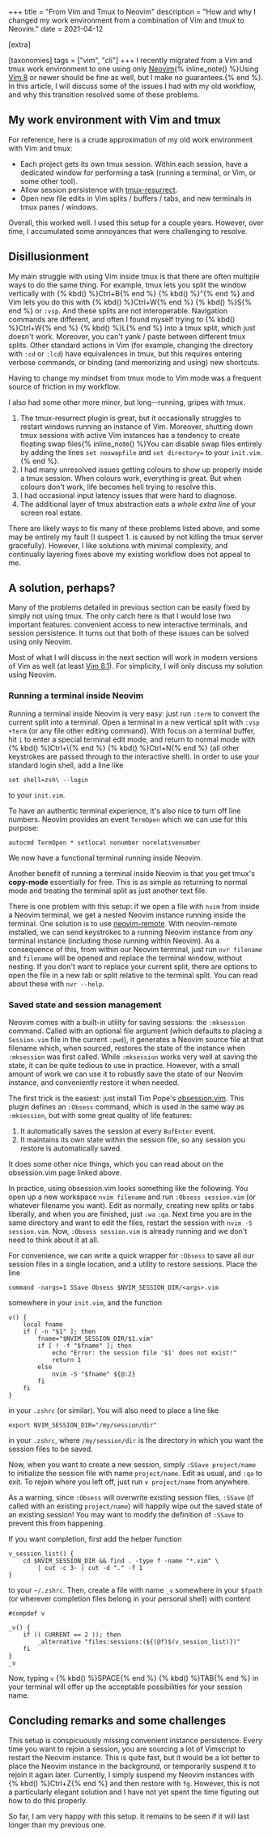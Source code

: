 +++
title = "From Vim and Tmux to Neovim"
description = "How and why I changed my work environment from a combination of Vim and tmux to Neovim."
date = 2021-04-12

[extra]

[taxonomies]
tags = ["vim", "cli"]
+++
I recently migrated from a Vim and tmux work environment to one using only [Neovim](https://github.com/neovim/neovim){% inline_note() %}Using [Vim 8](https://www.vim.org/vim-8.1-released.php) or newer should be fine as well, but I make no guarantees.{% end %}.
In this article, I will discuss some of the issues I had with my old workflow, and why this transition resolved some of these problems.

## My work environment with Vim and tmux
For reference, here is a crude approximation of my old work environment with Vim and tmux:

- Each project gets its own tmux session.
Within each session, have a dedicated window for performing a task (running a terminal, or Vim, or some other tool).
- Allow session persistence with [tmux-resurrect](https://github.com/tmux-plugins/tmux-resurrect).
- Open new file edits in Vim splits / buffers / tabs, and new terminals in tmux panes / windows.

Overall, this worked well.
I used this setup for a couple years.
However, over time, I accumulated some annoyances that were challenging to resolve.

## Disillusionment
My main struggle with using Vim inside tmux is that there are often multiple ways to do the same thing.
For example, tmux lets you split the window vertically with {% kbd() %}Ctrl+B{% end %} {% kbd() %}"{% end %} and Vim lets you do this with {% kbd() %}Ctrl+W{% end %} {% kbd() %}S{% end %} or `:vsp`.
And these splits are not interoperable.
Navigation commands are different, and often I found myself trying to {% kbd() %}Ctrl+W{% end %} {% kbd() %}L{% end %} into a tmux split, which just doesn't work.
Moreover, you can't yank / paste between different tmux splits.
Other standard actions in Vim (for example, changing the directory with `:cd` or `:lcd`) have equivalences in tmux, but this requires entering verbose commands, or binding (and memorizing and using) new shortcuts.

Having to change my mindset from tmux mode to Vim mode was a frequent source of friction in my workflow.

I also had some other more minor, but long--running, gripes with tmux.

1. The tmux-resurrect plugin is great, but it occasionally struggles to restart windows running an instance of Vim.
Moreover, shutting down tmux sessions with active Vim instances has a tendency to create floating swap files{% inline_note() %}You can disable swap files entirely by adding the lines `set noswapfile` and `set directory=` to your `init.vim`.{% end %}.
2. I had many unresolved issues getting colours to show up properly inside a tmux session.
When colours work, everything is great.
But when colours don't work, life becomes hell trying to resolve this.
3. I had occasional input latency issues that were hard to diagnose.
4. The additional layer of tmux abstraction eats a _whole extra line_ of your screen real estate.

There are likely ways to fix many of these problems listed above, and some may be entirely my fault (I suspect 1. is caused by not killing the tmux server gracefully).
However, I like solutions with minimal complexity, and continually layering fixes above my existing workflow does not appeal to me.

## A solution, perhaps?
Many of the problems detailed in previous section can be easily fixed by simply not using tmux.
The only catch here is that I would lose two important features: convenient access to new interactive terminals, and session persistence.
It turns out that both of these issues can be solved using only Neovim.

Most of what I will discuss in the next section will work in modern versions of Vim as well (at least [Vim 8.1](https://www.vim.org/vim-8.1-released.php)).
For simplicity, I will only discuss my solution using Neovim.

### Running a terminal inside Neovim
Running a terminal inside Neovim is very easy: just run `:term` to convert the current split into a terminal.
Open a terminal in a new vertical split with `:vsp +term` (or any file other editing command).
With focus on a terminal buffer, hit `i` to enter a special terminal edit mode, and return to normal mode with {% kbd() %}Ctrl+\\{% end %} {% kbd() %}Ctrl+N{% end %} (all other keystrokes are passed through to the interactive shell).
In order to use your standard login shell, add a line like
```
set shell=zsh\ --login
```
to your `init.vim`.

To have an authentic terminal experience, it's also nice to turn off line numbers.
Neovim provides an event `TermOpen` which we can use for this purpose:
```
autocmd TermOpen * setlocal nonumber norelativenumber
```
We now have a functional terminal running inside Neovim.

Another benefit of running a terminal inside Neovim is that you get tmux's **copy-mode** essentially for free.
This is as simple as returning to normal mode and treating the terminal split as just another text file.

There is one problem with this setup: if we open a file with `nvim` from inside a Neovim terminal, we get a nested Neovim instance running inside the terminal.
One solution is to use [neovim-remote](https://github.com/mhinz/neovim-remote).
With neovim-remote installed, we can send keystrokes to a running Neovim instance from _any_ terminal instance (including those running within Neovim).
As a consequence of this, from within our Neovim terminal, just run `nvr filename` and `filename` will be opened and replace the terminal window, without nesting.
If you don't want to replace your current split, there are options to open the file in a new tab or split relative to the terminal split.
You can read about these with `nvr --help`.

### Saved state and session management
Neovim comes with a built-in utility for saving sessions: the `:mksession` command.
Called with an optional file argument (which defaults to placing a `Session.vim` file in the current `:pwd`), it generates a Neovim source file at that filename which, when sourced, restores the state of the instance when `:mksession` was first called.
While `:mksession` works very well at saving the state, it can be quite tedious to use in practice.
However, with a small amount of work we can use it to robustly save the state of our Neovim instance, and conveniently restore it when needed.

The first trick is the easiest: just install Tim Pope's [obsession.vim](https://github.com/tpope/vim-obsession).
This plugin defines an `:Obsess` command, which is used in the same way as `:mksession`, but with some great quality of life features:

1. It automatically saves the session at every `BufEnter` event.
2. It maintains its own state within the session file, so any session you restore is automatically saved.

It does some other nice things, which you can read about on the obsession.vim page linked above.

In practice, using obsession.vim looks something like the following.
You open up a new workspace `nvim filename` and run `:Obsess session.vim` (or whatever filename you want).
Edit as normally, creating new splits or tabs liberally, and when you are finished, just `:wa` `:qa`.
Next time you are in the same directory and want to edit the files, restart the session with `nvim -S session.vim`.
Now, `:Obsess session.vim` is already running and we don't need to think about it at all.

For convenience, we can write a quick wrapper for `:Obsess` to save all our session files in a single location, and a utility to restore sessions.
Place the line
```
command -nargs=1 SSave Obsess $NVIM_SESSION_DIR/<args>.vim
```
somewhere in your `init.vim`, and the function
```
v() {
    local fname
    if [ -n "$1" ]; then
        fname="$NVIM_SESSION_DIR/$1.vim"
        if [ ! -f "$fname" ]; then
            echo "Error: the session file '$1' does not exist!"
            return 1
        else
            nvim -S "$fname" ${@:2}
        fi
    fi
}
```
in your `.zshrc` (or similar).
You will also need to place a line like
```
export NVIM_SESSION_DIR="/my/session/dir"
```
in your `.zshrc`, where `/my/session/dir` is the directory in which you want the session files to be saved.

Now, when you want to create a new session, simply `:SSave project/name` to initialize the session file with name `project/name`.
Edit as usual, and `:qa` to exit.
To rejoin where you left off, just run `v project/name` from anywhere.

As a warning, since `:Obsess` will overwrite existing session files, `:SSave` (if called with an existing `project/name`) will happily wipe out the saved state of an existing session!
You may want to modify the definition of `:SSave` to prevent this from happening.

If you want completion, first add the helper function
```
v_session_list() {
    cd $NVIM_SESSION_DIR && find . -type f -name "*.vim" \
        | cut -c 3- | cut -d "." -f 1
}
```
to your `~/.zshrc`.
Then, create a file with name `_v` somewhere in your `$fpath` (or wherever completion files belong in your personal shell) with content
```
#compdef v

_v() {
    if (( CURRENT == 2 )); then
        _alternative "files:sessions:(${(@f)$(v_session_list)})"
    fi
}
_v
```
Now, typing `v` {% kbd() %}SPACE{% end %} {% kbd() %}TAB{% end %} in your terminal will offer up the acceptable possibilities for your session name.

## Concluding remarks and some challenges
This setup is conspicuously missing convenient instance persistence.
Every time you want to rejoin a session, you are sourcing a lot of Vimscript to restart the Neovim instance.
This is quite fast, but it would be a lot better to place the Neovim instance in the background, or temporarily suspend it to rejoin it again later.
Currently, I simply suspend my Neovim instances with {% kbd() %}Ctrl+Z{% end %} and then restore with `fg`.
However, this is not a particularly elegant solution and I have not yet spent the time figuring out how to do this properly.

So far, I am very happy with this setup.
It remains to be seen if it will last longer than my previous one.
